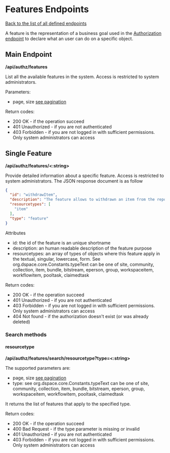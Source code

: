 # Features Endpoints
[Back to the list of all defined endpoints](endpoints.md)

A feature is the representation of a business goal used in the [Authorization endpoint](authorizations.md) to declare what an user can do on a specific object.

## Main Endpoint
**/api/authz/features**

List all the available features in the system. Access is restricted to system administrators.

Parameters:
* page, size [see pagination](README.md#Pagination)

Return codes:
* 200 OK - if the operation succeed
* 401 Unauthorized - if you are not authenticated
* 403 Forbidden - if you are not logged in with sufficient permissions. Only system administrators can access

## Single Feature
**/api/authz/features/<:string>**

Provide detailed information about a specific feature. Access is restricted to system administrators. The JSON response document is as follow

```json
{
  "id": "withdrawItem",
  "description": "The feature allows to withdrawn an item from the repository without deleting it. The restoreItem feature allow to undo the process",
  "resourcetypes": [
  	"item"
  ],
  "type": "feature"
}
```

Attributes
* id: the id of the feature is an unique shortname
* description: an human readable description of the feature purpose 
* resourcetypes: an array of types of objects where this feature apply in the textual, singular, lowercase, form. See org.dspace.core.Constants.typeText can be one of site, community, collection, item, bundle, bitstream, eperson, group, workspaceitem, workflowitem, pooltask, claimedtask

Return codes:
* 200 OK - if the operation succeed
* 401 Unauthorized - if you are not authenticated
* 403 Forbidden - if you are not logged in with sufficient permissions. Only system administrators can access
* 404 Not found - if the authorization doesn't exist (or was already deleted)

### Search methods
#### resourcetype
**/api/authz/features/search/resourcetype?type=<:string>**

The supported parameters are:
* page, size [see pagination](README.md#Pagination)
* type: see org.dspace.core.Constants.typeText can be one of site, community, collection, item, bundle, bitstream, eperson, group, workspaceitem, workflowitem, pooltask, claimedtask

It returns the list of features that apply to the specified type. 

Return codes:
* 200 OK - if the operation succeed
* 400 Bad Request - if the type parameter is missing or invalid
* 401 Unauthorized - if you are not authenticated
* 403 Forbidden - if you are not logged in with sufficient permissions. Only system administrators can access 